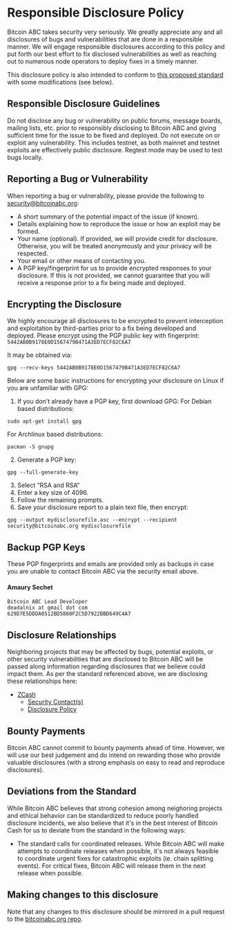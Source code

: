 # Responsible Disclosure Policy

Bitcoin ABC takes security very seriously.  We greatly appreciate any and all disclosures of bugs and vulnerabilities that are done in a responsible manner.  We will engage responsible disclosures according to this policy and put forth our best effort to fix disclosed vulnerabilities as well as reaching out to numerous node operators to deploy fixes in a timely manner.

This disclosure policy is also intended to conform to [this proposed standard](https://github.com/RD-Crypto-Spec/Responsible-Disclosure/blob/184391fcbc1bbf3c158c527a841e611ac9ae8388/README.md) with some modifications (see below).

## Responsible Disclosure Guidelines

Do not disclose any bug or vulnerability on public forums, message boards, mailing lists, etc. prior to responsibly disclosing to Bitcoin ABC and giving sufficient time for the issue to be fixed and deployed.
Do not execute on or exploit any vulnerability.  This includes testnet, as both mainnet and testnet exploits are effectively public disclosure.  Regtest mode may be used to test bugs locally.

## Reporting a Bug or Vulnerability

When reporting a bug or vulnerability, please provide the following to security@bitcoinabc.org:
* A short summary of the potential impact of the issue (if known).
* Details explaining how to reproduce the issue or how an exploit may be formed.
* Your name (optional).  If provided, we will provide credit for disclosure.  Otherwise, you will be treated anonymously and your privacy will be respected.
* Your email or other means of contacting you.
* A PGP key/fingerprint for us to provide encrypted responses to your disclosure.  If this is not provided, we cannot guarantee that you will receive a response prior to a fix being made and deployed.

## Encrypting the Disclosure

We highly encourage all disclosures to be encrypted to prevent interception and exploitation by third-parties prior to a fix being developed and deployed.  Please encrypt using the PGP public key with fingerprint: `5442AB0B9178E0D1567479B471A3ED7ECF82C6A7`

It may be obtained via:
```
gpg --recv-keys 5442AB0B9178E0D1567479B471A3ED7ECF82C6A7
```

Below are some basic instructions for encrypting your disclosure on Linux if you are unfamiliar with GPG:

1. If you don’t already have a PGP key, first download GPG:
For Debian based distributions:
```
sudo apt-get install gpg
```
For Archlinux based distributions:
```
pacman -S gnupg
```
2. Generate a PGP key:
```
gpg --full-generate-key
```
3. Select “RSA and RSA”
4. Enter a key size of 4096.
5. Follow the remaining prompts.
6. Save your disclosure report to a plain text file, then encrypt:
```
gpg --output mydisclosurefile.asc --encrypt --recipient security@bitcoinabc.org mydisclosurefile
```

## Backup PGP Keys

These PGP fingerprints and emails are provided only as backups in case you are unable to contact Bitcoin ABC via the security email above.

#### Amaury Sechet
```
Bitcoin ABC Lead Developer
deadalnix at gmail dot com
629D7E5DDDA0512BD5860F2C5D7922BBD649C4A7
```

## Disclosure Relationships

Neighboring projects that may be affected by bugs, potential exploits, or other security vulnerabilities that are disclosed to Bitcoin ABC will be passed along information regarding disclosures that we believe could impact them.  As per the standard referenced above, we are disclosing these relationships here:

* [ZCash](https://github.com/zcash/zcash/)
  * [Security Contact(s)](https://z.cash/support/security/)
  * [Disclosure Policy](https://github.com/zcash/zcash/blob/master/responsible_disclosure.md)

## Bounty Payments

Bitcoin ABC cannot commit to bounty payments ahead of time.  However, we will use our best judgement and do intend on rewarding those who provide valuable disclosures (with a strong emphasis on easy to read and reproduce disclosures).

## Deviations from the Standard

While Bitcoin ABC believes that strong cohesion among neighoring projects and ethical behavior can be standardized to reduce poorly handled disclosure incidents, we also believe that it's in the best interest of Bitcoin Cash for us to deviate from the standard in the following ways:

* The standard calls for coordinated releases. While Bitcoin ABC will make attempts to coordinate releases when possible, it's not always feasible to coordinate urgent fixes for catastrophic exploits (ie. chain splitting events).  For critical fixes, Bitcoin ABC will release them in the next release when possible.

## Making changes to this disclosure

Note that any changes to this disclosure should be mirrored in a pull request to the [bitcoinabc.org repo](https://github.com/Bitcoin-ABC/bitcoinabc.org).
